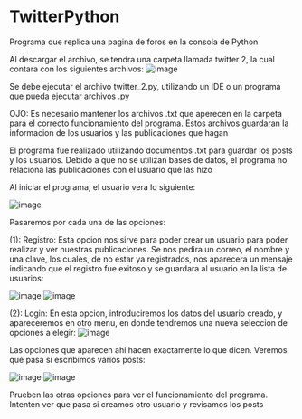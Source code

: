 # TwitterPython
Programa que replica una pagina de foros en la consola de Python

Al descargar el archivo, se tendra una carpeta llamada twitter 2, la cual contara con los siguientes archivos:
![image](https://user-images.githubusercontent.com/107152796/172953354-8d5a8166-8f12-487c-af09-5d3653cb3723.png)

Se debe ejecutar el archivo twitter_2.py, utilizando un IDE o un programa que pueda ejecutar archivos .py

OJO: Es necesario mantener los archivos .txt que aperecen en la carpeta para el correcto funcionamiento del programa. Estos archivos guardaran la informacion de los usuarios y las publicaciones que hagan 

El programa fue realizado utilizando documentos .txt para guardar los posts y los usuarios.
Debido a que no se utilizan bases de datos, el programa no relaciona las publicaciones con el usuario que las hizo

Al iniciar el programa, el usuario vera lo siguiente:

![image](https://user-images.githubusercontent.com/107152796/172953574-9f01d2bb-7d33-4aea-8d9c-40898f385888.png)

Pasaremos por cada una de las opciones:

(1): Registro: Esta opcion nos sirve para poder crear un usuario para poder realizar y ver nuestras publicaciones. Se nos pedira un correo, el nombre y una clave, los cuales, de no estar ya registrados, nos aparecera un mensaje indicando que el registro fue exitoso y se guardara al usuario en la lista de usuarios:

![image](https://user-images.githubusercontent.com/107152796/172953794-3330c618-c3d6-43a1-beb4-e6ec3f1b6b4e.png)
![image](https://user-images.githubusercontent.com/107152796/172953887-f8695068-f774-42cb-9363-1e3746057dd1.png)

(2): Login: En esta opcion, introduciremos los datos del usuario creado, y apareceremos en otro menu, en donde tendremos una nueva seleccion de opciones a elegir:
![image](https://user-images.githubusercontent.com/107152796/172954069-6dac5022-1f6b-416c-85a2-f7a86065b0ac.png)

Las opciones que aparecen ahi hacen exactamente lo que dicen. Veremos que pasa si escribimos varios posts:

![image](https://user-images.githubusercontent.com/107152796/172954208-1fca8258-a7fe-4111-bd01-4ec6b5423412.png)
![image](https://user-images.githubusercontent.com/107152796/172954259-825c9c9d-9aec-49dd-b796-9402988d02cf.png)

Prueben las otras opciones para ver el funcionamiento del programa. Intenten ver que pasa si creamos otro usuario y revisamos los posts

